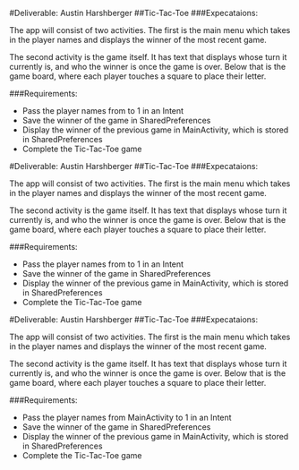 #Deliverable: Austin Harshberger
##Tic-Tac-Toe
###Expecataions:


The app will consist of two activities. The first is the main menu which takes in the player names and displays the winner of the most recent game.

The second activity is the game itself. It has text that displays whose turn it currently is, and who the winner is once the game is over. Below that is the game board, where each player touches a square to place their letter.

###Requirements:

- Pass the player names from  to 1 in an Intent
- Save the winner of the game in SharedPreferences
- Display the winner of the previous game in MainActivity, which is stored in SharedPreferences
- Complete the Tic-Tac-Toe game

#Deliverable: Austin Harshberger
##Tic-Tac-Toe
###Expecataions:


The app will consist of two activities. The first is the main menu which takes in the player names and displays the winner of the most recent game.

The second activity is the game itself. It has text that displays whose turn it currently is, and who the winner is once the game is over. Below that is the game board, where each player touches a square to place their letter.

###Requirements:

- Pass the player names from  to 1 in an Intent
- Save the winner of the game in SharedPreferences
- Display the winner of the previous game in MainActivity, which is stored in SharedPreferences
- Complete the Tic-Tac-Toe game

#Deliverable: Austin Harshberger
##Tic-Tac-Toe
###Expecataions:


The app will consist of two activities. The first is the main menu which takes in the player names and displays the winner of the most recent game.

The second activity is the game itself. It has text that displays whose turn it currently is, and who the winner is once the game is over. Below that is the game board, where each player touches a square to place their letter.

###Requirements:

- Pass the player names from MainActivity to 1 in an Intent
- Save the winner of the game in SharedPreferences
- Display the winner of the previous game in MainActivity, which is stored in SharedPreferences
- Complete the Tic-Tac-Toe game

